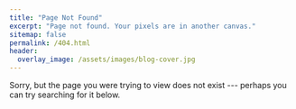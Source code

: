 ```yaml
---
title: "Page Not Found"
excerpt: "Page not found. Your pixels are in another canvas."
sitemap: false
permalink: /404.html
header:
  overlay_image: /assets/images/blog-cover.jpg
---
```


Sorry, but the page you were trying to view does not exist --- perhaps you can try searching for it below.

<script>
  var GOOG_FIXURL_LANG = 'en';
  var GOOG_FIXURL_SITE = '{{ site.url }}'
</script>
<script src="https://linkhelp.clients.google.com/tbproxy/lh/wm/fixurl.js">
</script>
